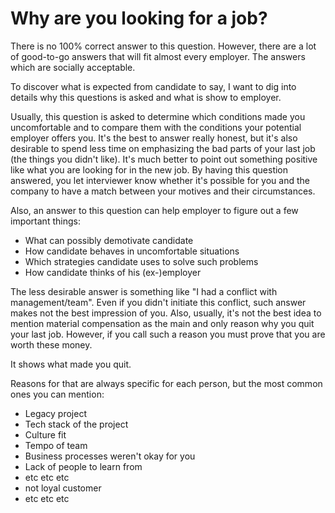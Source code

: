 # Why are you looking for a job?

There is no 100% correct answer to this question. However, there are a lot of good-to-go answers that will fit almost every employer. The answers which are socially acceptable.

To discover what is expected from candidate to say, I want to dig into details why this questions is asked and what is show to employer.

Usually, this question is asked to determine which conditions made you uncomfortable and to compare them with the conditions your potential employer offers you. It's the best to answer really honest, but it's also desirable to spend less time on emphasizing the bad parts of your last job (the things you didn't like). It's much better to point out something positive like what you are looking for in the new job. By having this question answered, you let interviewer know whether it's possible for you and the company to have a match between your motives and their circumstances. 

Also, an answer to this question can help employer to figure out a few important things:
* What can possibly demotivate candidate
* How candidate behaves in uncomfortable situations
* Which strategies candidate uses to solve such problems
* How candidate thinks of his (ex-)employer

The less desirable answer is something like "I had a conflict with management/team". Even if you didn't initiate this conflict, such answer makes not the best impression of you. 
Also, usually, it's not the best idea to mention material compensation as the main and only reason why you quit your last job. However, if you call such a reason you must prove that you are worth these money. 

It shows what made you quit. 

Reasons for that are always specific for each person, but the most common ones you can mention:
* Legacy project
* Tech stack of the project
* Culture fit
* Tempo of team
* Business processes weren't okay for you
* Lack of people to learn from
* etc etc etc
* not loyal customer
* etc etc etc


